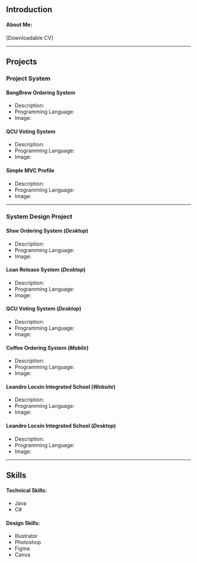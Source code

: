 ## Introduction
#### About Me:
[Downloadable CV]

___

## Projects

### Project System
#### BangBrew Ordering System
- Description:
- Programming Language:
- Image:

#### QCU Voting System
- Description:
- Programming Language:
- Image:

#### Simple MVC Profile
- Description:
- Programming Language:
- Image:

___

### **System Design Project**
#### Shoe Ordering System (_Desktop_)
- Description:
- Programming Language:
- Image:

#### **Loan Release System** (_Desktop_)
- Description:
- Programming Language:
- Image:

#### **QCU Voting System** (_Desktop_)
- Description:
- Programming Language:
- Image:

#### **Coffee Ordering System** (_Mobile_)
- Description:
- Programming Language:
- Image:
  
#### **Leandro Locsin Integrated School** (_Website_)
- Description:
- Programming Language:
- Image:

#### **Leandro Locsin Integrated School** (_Desktop_)
- Description:
- Programming Language:
- Image:

  
___

## Skills
#### Technical Skills:
- Java
- C#

#### Design Skills:
- Illustrator
- Photoshop
- Figma
- Canva




